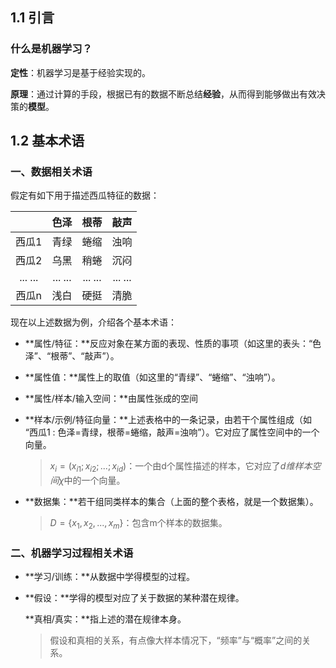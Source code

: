 ## 1.1 引言

### 什么是机器学习？

**定性**：机器学习是基于经验实现的。

**原理**：通过计算的手段，根据已有的数据不断总结**经验**，从而得到能够做出有效决策的**模型**。



## 1.2 基本术语

### 一、数据相关术语

假定有如下用于描述西瓜特征的数据：

|         |  色泽   |  根蒂   |  敲声   |
| :-----: | :-----: | :-----: | :-----: |
|  西瓜1  |  青绿   |  蜷缩   |  浊响   |
|  西瓜2  |  乌黑   |  稍蜷   |  沉闷   |
| ... ... | ... ... | ... ... | ... ... |
|  西瓜n  |  浅白   |  硬挺   |  清脆   |

现在以上述数据为例，介绍各个基本术语：

- **属性/特征：**反应对象在某方面的表现、性质的事项（如这里的表头：“色泽”、“根蒂”、“敲声”）。

- **属性值：**属性上的取值（如这里的“青绿”、“蜷缩”、“浊响”）。

- **属性/样本/输入空间：**由属性张成的空间

- **样本/示例/特征向量：**上述表格中的一条记录，由若干个属性组成（如 “西瓜1 : 色泽=青绿，根蒂=蜷缩，敲声=浊响”）。它对应了属性空间中的一个向量。

  > $x_i=(x_{i1};x_{i2};...;x_{id})$：一个由d个属性描述的样本，它对应了$d维样本空间\chi$中的一个向量。

- **数据集：**若干组同类样本的集合（上面的整个表格，就是一个数据集）。

  > $D=\{x_1,x_2,...,x_m\}$：包含m个样本的数据集。 



### 二、机器学习过程相关术语

- **学习/训练：**从数据中学得模型的过程。

- **假设：**学得的模型对应了关于数据的某种潜在规律。

  **真相/真实：**指上述的潜在规律本身。

  > 假设和真相的关系，有点像大样本情况下，“频率”与“概率”之间的关系。



